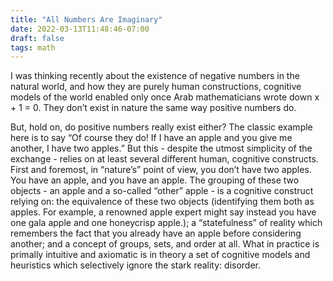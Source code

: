 ```yaml
---
title: "All Numbers Are Imaginary"
date: 2022-03-13T11:48:46-07:00
draft: false
tags: math
---
```


I was thinking recently about the existence of negative numbers in the natural world, and how they are purely human constructions, cognitive models of the world enabled only once Arab mathematicians wrote down x + 1 = 0. They don’t exist in nature the same way positive numbers do. 

But, hold on, do positive numbers really exist either? The classic example here is to say “Of course they do! If I have an apple and you give me another, I have two apples.” But this - despite the utmost simplicity of the exchange - relies on at least several different human, cognitive constructs. First and foremost, in “nature’s” point of view, you don’t have two apples. You have an apple, and you have an apple. The grouping of these two objects - an apple and a so-called “other” apple - is a cognitive construct relying on: the equivalence of these two objects (identifying them both as apples. For example, a renowned apple expert might say instead you have one gala apple and one honeycrisp apple.); a “statefulness” of reality which remembers the fact that you already have an apple before considering another; and a concept of groups, sets, and order at all. What in practice is primally intuitive and axiomatic is in theory a set of cognitive models and heuristics which selectively ignore the stark reality: disorder.
